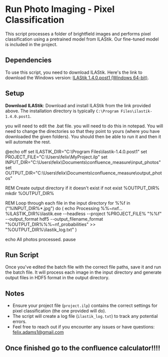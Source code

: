 # Run Photo Imaging - Pixel Classification

This script processes a folder of brightfield images and performs pixel classification using a pretrained model from ILAStik. Our fine-tuned model is included in the project.

## Dependencies

To use this script, you need to download ILAStik. Here's the link to download the Windows version: [ILAStik 1.4.0.post1 (Windows 64-bit)](https://files.ilastik.org/ilastik-1.4.0.post1-win64.exe).

## Setup

**Download ILAStik**: Download and install ILAStik from the link provided above. The installation directory is typically `C:\Program Files\ilastik-1.4.0.post1`.


you will need to edit the .bat file. you will need to do this in notepad. You will need to change the directories so that they point to yours (where you have downloaded the given folders). You should then be able to run it and then it will automate the rest. 

@echo off
set ILASTIK_DIR="C:\Program Files\ilastik-1.4.0.post1"
set PROJECT_FILE="C:\Users\felix\MyProject.ilp"
set INPUT_DIR="C:\Users\felix\Documents\confluence_measure\input_photos"
set OUTPUT_DIR="C:\Users\felix\Documents\confluence_measure\output_photos"

REM Create output directory if it doesn't exist
if not exist %OUTPUT_DIR% mkdir %OUTPUT_DIR%

REM Loop through each file in the input directory
for %%f in ("%INPUT_DIR%\*.jpg") do (
    echo Processing %%~nxf...
    %ILASTIK_DIR%\ilastik.exe --headless --project %PROJECT_FILE% "%%f" --output_format hdf5 --output_filename_format "%OUTPUT_DIR%\%%~nf_probabilities" >> "%OUTPUT_DIR%\ilastik_log.txt"
)

echo All photos processed.
pause


## Run Script

Once you've edited the batch file with the correct file paths, save it and run the batch file. It will process each image in the input directory and generate output files in HDF5 format in the output directory.

## Notes

- Ensure your project file (`project.ilp`) contains the correct settings for pixel classification (the one provided will do).
- The script will create a log file (`ilastik_log.txt`) to track any potential errors.
- Feel free to reach out if you encounter any issues or have questions: felix.adams1@gmail.com

## Once finished go to the confluence calculator!!!!
